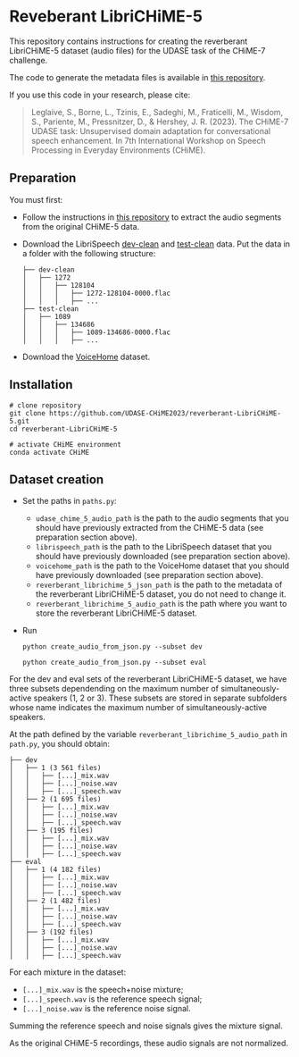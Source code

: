 # Reveberant LibriCHiME-5

This repository contains instructions for creating the reverberant LibriCHiME-5 dataset (audio files) for the UDASE task of the CHiME-7 challenge.

The code to generate the metadata files is available in [this repository](https://github.com/UDASE-CHiME2023/reverberant-LibriCHiME-5-metadata).

If you use this code in your research, please cite:
> Leglaive, S., Borne, L., Tzinis, E., Sadeghi, M., Fraticelli, M., Wisdom, S., Pariente, M., Pressnitzer, D., & Hershey, J. R. (2023). The CHiME-7 UDASE task: Unsupervised domain adaptation for conversational speech enhancement. In 7th International Workshop on Speech Processing in Everyday Environments (CHiME).

## Preparation

You must first:

 - Follow the instructions in [this repository](https://github.com/UDASE-CHiME2023/CHiME-5) to extract the audio segments from the original CHiME-5 data. 
    
 - Download the LibriSpeech [dev-clean](https://www.openslr.org/resources/12/dev-clean.tar.gz) and [test-clean](https://www.openslr.org/resources/12/test-clean.tar.gz) data. Put the data in a folder with the following structure:

    ```
    ├── dev-clean
    │   ├── 1272
    │   │   ├── 128104
    │   │   │   ├── 1272-128104-0000.flac
    │   │   │   ├── ...
    ├── test-clean
    │   ├── 1089
    │   │   ├── 134686
    │   │   │   ├── 1089-134686-0000.flac
    │   │   │   ├── ...
    ```

- Download the [VoiceHome](https://zenodo.org/record/1314196) dataset.

## Installation

```
# clone repository
git clone https://github.com/UDASE-CHiME2023/reverberant-LibriCHiME-5.git
cd reverberant-LibriCHiME-5

# activate CHiME environment
conda activate CHiME
```

## Dataset creation

- Set the paths in `paths.py`:
    - `udase_chime_5_audio_path` is the path to the audio segments that you should have previously extracted from the CHiME-5 data (see preparation section above).
    - `librispeech_path` is the path to the LibriSpeech dataset that you should have previously downloaded (see preparation section above).
    - `voicehome_path` is the path to the VoiceHome dataset that you should have previously downloaded (see preparation section above).
    - `reverberant_librichime_5_json_path` is the path to the metadata of the reverberant LibriCHiME-5 dataset, you do not need to change it.
    - `reverberant_librichime_5_audio_path` is the path where you want to store the reverberant LibriCHiME-5 dataset.
- Run 
    
    `python create_audio_from_json.py --subset dev`

    `python create_audio_from_json.py --subset eval`

For the dev and eval sets of the reverberant LibriCHiME-5 dataset, we have three subsets dependending on the maximum number of simultaneously-active speakers (1, 2 or 3). These subsets are stored in separate subfolders whose name indicates the maximum number of simultaneously-active speakers.

At the path defined by the variable `reverberant_librichime_5_audio_path` in `path.py`, you should obtain: 

```
├── dev
│   ├── 1 (3 561 files)
│   │   ├── [...]_mix.wav
│   │   ├── [...]_noise.wav
│   │   ├── [...]_speech.wav
│   ├── 2 (1 695 files)
│   │   ├── [...]_mix.wav
│   │   ├── [...]_noise.wav
│   │   ├── [...]_speech.wav
│   ├── 3 (195 files)
│   │   ├── [...]_mix.wav
│   │   ├── [...]_noise.wav
│   │   ├── [...]_speech.wav
├── eval
│   ├── 1 (4 182 files)
│   │   ├── [...]_mix.wav
│   │   ├── [...]_noise.wav
│   │   ├── [...]_speech.wav
│   ├── 2 (1 482 files)
│   │   ├── [...]_mix.wav
│   │   ├── [...]_noise.wav
│   │   ├── [...]_speech.wav
│   ├── 3 (192 files)
│   │   ├── [...]_mix.wav
│   │   ├── [...]_noise.wav
│   │   ├── [...]_speech.wav
```

For each mixture in the dataset:
- `[...]_mix.wav` is the speech+noise mixture;
- `[...]_speech.wav` is the reference speech signal;
- `[...]_noise.wav` is the reference noise signal.

Summing the reference speech and noise signals gives the mixture signal.

As the original CHiME-5 recordings, these audio signals are not normalized.

